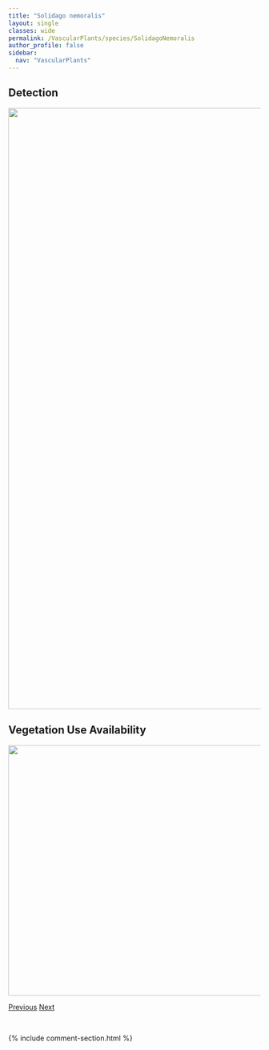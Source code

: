 ```yaml
---
title: "Solidago nemoralis"
layout: single
classes: wide
permalink: /VascularPlants/species/SolidagoNemoralis
author_profile: false
sidebar:
  nav: "VascularPlants"
---
```


<h2>Detection</h2>

<a href="https://drive.google.com/uc?export=view&id=1OhFkC78k_1-vjefbzMrefnd7q7toNqzW">
<img src="https://drive.google.com/uc?export=view&id=1OhFkC78k_1-vjefbzMrefnd7q7toNqzW" height = "1200" width = "800">
</a>


<h2>Vegetation Use Availability</h2>

<a href="https://drive.google.com/uc?export=view&id=1pBNpZaMUqcJeuGk_sMRRd6UJW4qyj7um">
<img src="https://drive.google.com/uc?export=view&id=1pBNpZaMUqcJeuGk_sMRRd6UJW4qyj7um" height = "500" width = "1000">
</a>


<a href="/DevelopmentWebsite/VascularPlants/species/SolidagoMultiradiata" class="pagination--pager" title="Solidago multiradiata">Previous</a> <a href="/DevelopmentWebsite/VascularPlants/species/SolidagoRigida" class="pagination--pager" title="Solidago rigida">Next</a>

<p>&nbsp;</p>

{% include comment-section.html %}
